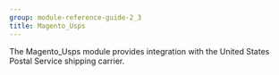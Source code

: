 ```yaml
---
group: module-reference-guide-2_3
title: Magento_Usps
---
```


The Magento_Usps module provides integration with the United States Postal Service shipping carrier.



